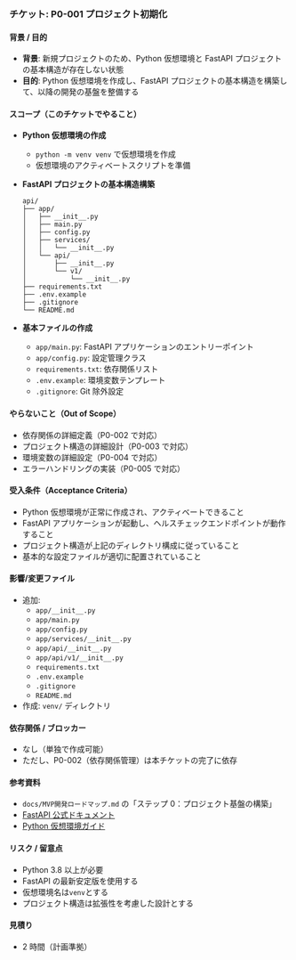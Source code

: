 ### チケット: P0-001 プロジェクト初期化

#### 背景 / 目的

- **背景**: 新規プロジェクトのため、Python 仮想環境と FastAPI プロジェクトの基本構造が存在しない状態
- **目的**: Python 仮想環境を作成し、FastAPI プロジェクトの基本構造を構築して、以降の開発の基盤を整備する

#### スコープ（このチケットでやること）

- **Python 仮想環境の作成**

  - `python -m venv venv` で仮想環境を作成
  - 仮想環境のアクティベートスクリプトを準備

- **FastAPI プロジェクトの基本構造構築**

  ```
  api/
  ├── app/
  │   ├── __init__.py
  │   ├── main.py
  │   ├── config.py
  │   ├── services/
  │   │   └── __init__.py
  │   └── api/
  │       ├── __init__.py
  │       └── v1/
  │           └── __init__.py
  ├── requirements.txt
  ├── .env.example
  ├── .gitignore
  └── README.md
  ```

- **基本ファイルの作成**
  - `app/main.py`: FastAPI アプリケーションのエントリーポイント
  - `app/config.py`: 設定管理クラス
  - `requirements.txt`: 依存関係リスト
  - `.env.example`: 環境変数テンプレート
  - `.gitignore`: Git 除外設定

#### やらないこと（Out of Scope）

- 依存関係の詳細定義（P0-002 で対応）
- プロジェクト構造の詳細設計（P0-003 で対応）
- 環境変数の詳細設定（P0-004 で対応）
- エラーハンドリングの実装（P0-005 で対応）

#### 受入条件（Acceptance Criteria）

- Python 仮想環境が正常に作成され、アクティベートできること
- FastAPI アプリケーションが起動し、ヘルスチェックエンドポイントが動作すること
- プロジェクト構造が上記のディレクトリ構成に従っていること
- 基本的な設定ファイルが適切に配置されていること

#### 影響/変更ファイル

- 追加:
  - `app/__init__.py`
  - `app/main.py`
  - `app/config.py`
  - `app/services/__init__.py`
  - `app/api/__init__.py`
  - `app/api/v1/__init__.py`
  - `requirements.txt`
  - `.env.example`
  - `.gitignore`
  - `README.md`
- 作成: `venv/` ディレクトリ

#### 依存関係 / ブロッカー

- なし（単独で作成可能）
- ただし、P0-002（依存関係管理）は本チケットの完了に依存

#### 参考資料

- `docs/MVP開発ロードマップ.md` の「ステップ 0：プロジェクト基盤の構築」
- [FastAPI 公式ドキュメント](https://fastapi.tiangolo.com/)
- [Python 仮想環境ガイド](https://docs.python.org/3/tutorial/venv.html)

#### リスク / 留意点

- Python 3.8 以上が必要
- FastAPI の最新安定版を使用する
- 仮想環境名は`venv`とする
- プロジェクト構造は拡張性を考慮した設計とする

#### 見積り

- 2 時間（計画準拠）
